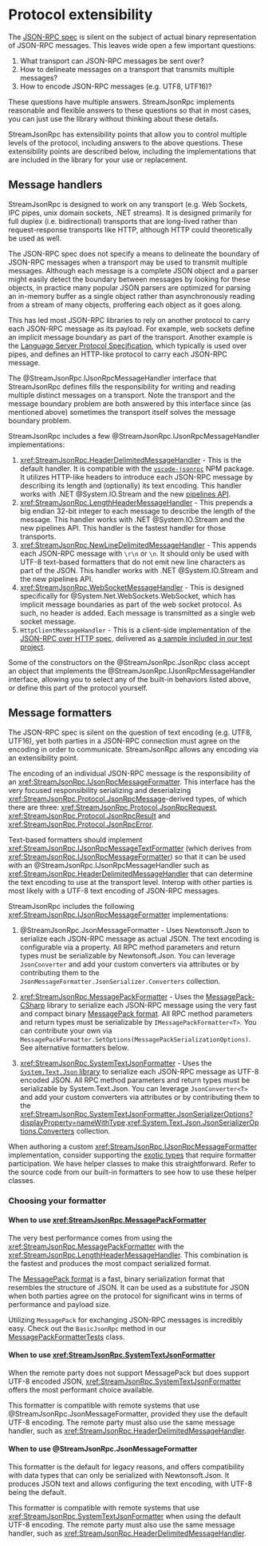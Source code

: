 # Protocol extensibility

The [JSON-RPC spec][spec] is silent on the subject of actual binary representation of JSON-RPC messages.
This leaves wide open a few important questions:

1. What transport can JSON-RPC messages be sent over?
1. How to delineate messages on a transport that transmits multiple messages?
1. How to encode JSON-RPC messages (e.g. UTF8, UTF16)?

These questions have multiple answers.
StreamJsonRpc implements reasonable and flexible answers to these questions so that in most cases,
you can just use the library without thinking about these details.

StreamJsonRpc has extensibility points that allow you to control multiple levels of the protocol,
including answers to the above questions.
These extensibility points are described below, including the implementations that are included in
the library for your use or replacement.

## Message handlers

StreamJsonRpc is designed to work on any transport (e.g. Web Sockets, IPC pipes,
unix domain sockets, .NET streams). It is designed primarily for full duplex (i.e. bidirectional)
transports that are long-lived rather than request-response transports like HTTP, although HTTP
could theoretically be used as well.

The JSON-RPC spec does not specify a means to delineate the boundary of JSON-RPC messages when a transport may
be used to transmit multiple messages. Although each message is a complete JSON object and a parser might easily
detect the boundary between messages by looking for these objects, in practice many popular JSON parsers are
optimized for parsing an in-memory buffer as a single object rather than asynchronously reading from a stream
of many objects, proffering each object as it goes along.

This has led most JSON-RPC libraries to rely on another protocol to carry each JSON-RPC message as its payload.
For example, web sockets define an implicit message boundary as part of the transport. Another example is the
[Language Server Protocol Specification](https://microsoft.github.io/language-server-protocol/specification),
which typically is used over pipes, and defines an HTTP-like protocol to carry each JSON-RPC message.

The @StreamJsonRpc.IJsonRpcMessageHandler interface that StreamJsonRpc defines fills the responsibility for writing and reading
multiple distinct messages on a transport. Note the transport and the message boundary problem are both answered by
this interface since (as mentioned above) sometimes the transport itself solves the message boundary problem.

StreamJsonRpc includes a few @StreamJsonRpc.IJsonRpcMessageHandler implementations:

1. <xref:StreamJsonRpc.HeaderDelimitedMessageHandler> - This is the default handler. It is compatible with the
   [`vscode-jsonrpc`](https://www.npmjs.com/package/vscode-jsonrpc) NPM package. It utilizes HTTP-like headers to
   introduce each JSON-RPC message by describing its length and (optionally) its text encoding. This handler works
   with .NET @System.IO.Stream and the new [pipelines API](https://devblogs.microsoft.com/dotnet/system-io-pipelines-high-performance-io-in-net/).
1. <xref:StreamJsonRpc.LengthHeaderMessageHandler> - This prepends a big endian 32-bit integer to each message to describe the length
   of the message. This handler works with .NET @System.IO.Stream and the new pipelines API. This handler is the fastest
   handler for those transports.
1. <xref:StreamJsonRpc.NewLineDelimitedMessageHandler> - This appends each JSON-RPC message with `\r\n` or `\n`.
   It should only be used with UTF-8 text-based formatters that do not emit new line characters as part of the JSON.
   This handler works with .NET @System.IO.Stream and the new pipelines API.
1. <xref:StreamJsonRpc.WebSocketMessageHandler> - This is designed specifically for @System.Net.WebSockets.WebSocket, which has implicit message boundaries
   as part of the web socket protocol. As such, no header is added. Each message is transmitted as a single web socket
   message.
1. `HttpClientMessageHandler` - This is a client-side implementation of the
   [JSON-RPC over HTTP spec](https://www.jsonrpc.org/historical/json-rpc-over-http.html), delivered as
   [a sample included in our test project](https://github.com/microsoft/vs-streamjsonrpc/blob/main/test/StreamJsonRpc.Tests/Samples/HttpClientMessageHandler.cs).

Some of the constructors on the @StreamJsonRpc.JsonRpc class accept an object that implements the @StreamJsonRpc.IJsonRpcMessageHandler interface,
allowing you to select any of the built-in behaviors listed above, or define this part of the protocol yourself.

## Message formatters

The JSON-RPC spec is silent on the question of text encoding (e.g. UTF8, UTF16), yet both parties in a JSON-RPC connection
must agree on the encoding in order to communicate. StreamJsonRpc allows any encoding via an extensibility point.

The encoding of an individual JSON-RPC message is the responsibility of an <xref:StreamJsonRpc.IJsonRpcMessageFormatter>.
This interface has the very focused responsibility serializing and deserializing <xref:StreamJsonRpc.Protocol.JsonRpcMessage>-derived types,
of which there are three: <xref:StreamJsonRpc.Protocol.JsonRpcRequest>, <xref:StreamJsonRpc.Protocol.JsonRpcResult> and <xref:StreamJsonRpc.Protocol.JsonRpcError>.

Text-based formatters should implement <xref:StreamJsonRpc.IJsonRpcMessageTextFormatter> (which derives from <xref:StreamJsonRpc.IJsonRpcMessageFormatter>)
so that it can be used with an @StreamJsonRpc.IJsonRpcMessageHandler such as <xref:StreamJsonRpc.HeaderDelimitedMessageHandler> that can determine the
text encoding to use at the transport level.
Interop with other parties is most likely with a UTF-8 text encoding of JSON-RPC messages.

StreamJsonRpc includes the following <xref:StreamJsonRpc.IJsonRpcMessageFormatter> implementations:

1. @StreamJsonRpc.JsonMessageFormatter - Uses Newtonsoft.Json to serialize each JSON-RPC message as actual JSON.
    The text encoding is configurable via a property.
    All RPC method parameters and return types must be serializable by Newtonsoft.Json.
    You can leverage `JsonConverter` and add your custom converters via attributes or by
    contributing them to the `JsonMessageFormatter.JsonSerializer.Converters` collection.

1. <xref:StreamJsonRpc.MessagePackFormatter> - Uses the [MessagePack-CSharp][MessagePackLibrary] library to serialize each
    JSON-RPC message using the very fast and compact binary [MessagePack format][MessagePackFormat].
    All RPC method parameters and return types must be serializable by `IMessagePackFormatter<T>`.
    You can contribute your own via `MessagePackFormatter.SetOptions(MessagePackSerializationOptions)`.
    See alternative formatters below.

1. <xref:StreamJsonRpc.SystemTextJsonFormatter> - Uses the [`System.Text.Json` library][SystemTextJson] to serialize each
    JSON-RPC message as UTF-8 encoded JSON.
    All RPC method parameters and return types must be serializable by System.Text.Json.
    You can leverage `JsonConverter<T>` and add your custom converters via attributes or by
    contributing them to the <xref:StreamJsonRpc.SystemTextJsonFormatter.JsonSerializerOptions?displayProperty=nameWithType>.<xref:System.Text.Json.JsonSerializerOptions.Converters> collection.

When authoring a custom <xref:StreamJsonRpc.IJsonRpcMessageFormatter> implementation, consider supporting the [exotic types](../exotic_types/index.md) that require formatter participation.
We have helper classes to make this straightforward.
Refer to the source code from our built-in formatters to see how to use these helper classes.

### Choosing your formatter

#### When to use <xref:StreamJsonRpc.MessagePackFormatter>

The very best performance comes from using the <xref:StreamJsonRpc.MessagePackFormatter> with the <xref:StreamJsonRpc.LengthHeaderMessageHandler>.
This combination is the fastest and produces the most compact serialized format.

The [MessagePack format][MessagePackFormat] is a fast, binary serialization format that resembles the
structure of JSON. It can be used as a substitute for JSON when both parties agree on the protocol for
significant wins in terms of performance and payload size.

Utilizing `MessagePack` for exchanging JSON-RPC messages is incredibly easy.
Check out the `BasicJsonRpc` method in our [MessagePackFormatterTests][MessagePackUsage] class.

#### When to use <xref:StreamJsonRpc.SystemTextJsonFormatter>

When the remote party does not support MessagePack but does support UTF-8 encoded JSON,
<xref:StreamJsonRpc.SystemTextJsonFormatter> offers the most performant choice available.

This formatter is compatible with remote systems that use @StreamJsonRpc.JsonMessageFormatter, provided they use the default UTF-8 encoding.
The remote party must also use the same message handler, such as <xref:StreamJsonRpc.HeaderDelimitedMessageHandler>.

#### When to use @StreamJsonRpc.JsonMessageFormatter

This formatter is the default for legacy reasons, and offers compatibility with data types that can only be serialized with Newtonsoft.Json.
It produces JSON text and allows configuring the text encoding, with UTF-8 being the default.

This formatter is compatible with remote systems that use <xref:StreamJsonRpc.SystemTextJsonFormatter> when using the default UTF-8 encoding.
The remote party must also use the same message handler, such as <xref:StreamJsonRpc.HeaderDelimitedMessageHandler>.

[MessagePackLibrary]: https://github.com/MessagePack-CSharp/MessagePack-CSharp
[MessagePackUsage]: https://github.com/microsoft/vs-streamjsonrpc/blob/main/test/StreamJsonRpc.Tests/MessagePackFormatterTests.cs
[MessagePackFormat]: https://msgpack.org/
[SystemTextJson]: https://learn.microsoft.com/dotnet/standard/serialization/system-text-json/overview
[spec]: https://www.jsonrpc.org/specification
